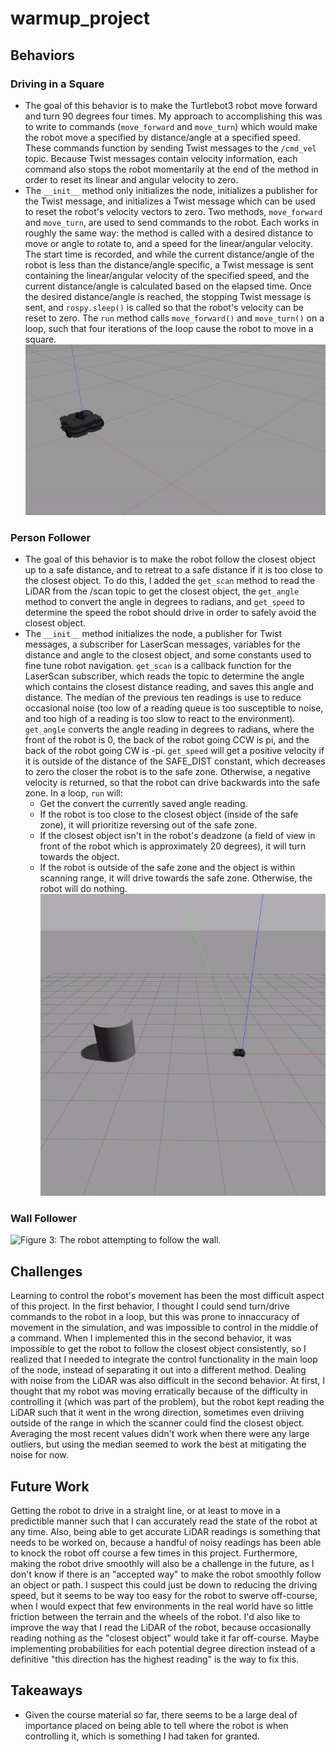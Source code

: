 # warmup_project
## Behaviors
### Driving in a Square
* The goal of this behavior is to make the Turtlebot3 robot move forward and turn 90 degrees four times. My approach to accomplishing this was to write to commands (`move_forward` and `move_turn`) which would make the robot move a specified by distance/angle at a specified speed. These commands function by sending Twist messages to the `/cmd_vel` topic. Because Twist messages contain velocity information, each command also stops the robot momentarily at the end of the method in order to reset its linear and angular velocity to zero.
* The `__init__` method only initializes the node, initializes a publisher for the Twist message, and initializes a Twist message which can be used to reset the robot's velocity vectors to zero. Two methods, `move_forward` and `move_turn`, are used to send commands to the robot. Each works in roughly the same way: the method is called with a desired distance to move or angle to rotate to, and a speed for the linear/angular velocity. The start time is recorded, and while the current distance/angle of the robot is less than the distance/angle specific, a Twist message is sent containing the linear/angular velocity of the specified speed, and the current distance/angle is calculated based on the elapsed time. Once the desired distance/angle is reached, the stopping Twist message is sent, and `rospy.sleep()` is called so that the robot's velocity can be reset to zero. The `run` method calls `move_forward()` and `move_turn()` on a loop, such that four iterations of the loop cause the robot to move in a square.
![Figure 1: Turtlebot3, driving in a "square"](./driving_square.gif)

### Person Follower
* The goal of this behavior is to make the robot follow the closest object up to a safe distance, and to retreat to a safe distance if it is too close to the closest object. To do this, I added the `get_scan` method to read the LiDAR from the /scan topic to get the closest object, the `get_angle` method to convert the angle in degrees to radians, and `get_speed` to determine the speed the robot should drive in order to safely avoid the closest object.
* The `__init__` method initializes the node, a publisher for Twist messages, a subscriber for LaserScan messages, variables for the distance and angle to the closest object, and some constants used to fine tune robot navigation. `get_scan` is a callback function for the LaserScan subscriber, which reads the topic to determine the angle which contains the closest distance reading, and saves this angle and distance. The median of the previous ten readings is use to reduce occasional noise (too low of a reading queue is too susceptible to noise, and too high of a reading is too slow to react to the environment). `get_angle` converts the angle reading in degrees to radians, where the front of the robot is 0, the back of the robot going CCW is pi, and the back of the robot going CW is -pi. `get_speed` will get a positive velocity if it is outside of the distance of the SAFE_DIST constant, which decreases to zero the closer the robot is to the safe zone. Otherwise, a negative velocity is returned, so that the robot can drive backwards into the safe zone. In a loop, `run` will:
  * Get the convert the currently saved angle reading.
  * If the robot is too close to the closest object  (inside of the safe zone), it will prioritize reversing out of the safe zone.
  * If the closest object isn't in the robot's deadzone (a field of view in front of the robot which is approximately 20 degrees), it will turn towards the object.
  * If the robot is outside of the safe zone and the object is within scanning range, it will drive towards the safe zone. Otherwise, the robot will do nothing.
![Figure 2: Turtlebot3, following the closest object outside of a safe distance.](./follow_person.gif)

### Wall Follower
![Figure 3: The robot attempting to follow the wall.](./wall_follower.gif)

## Challenges
Learning to control the robot's movement has been the most difficult aspect of this project. In the first behavior, I thought I could send turn/drive commands to the robot in a loop, but this was prone to innaccuracy of movement in the simulation, and was impossible to control in the middle of a command. When I implemented this in the second behavior, it was impossible to get the robot to follow the closest object consistently, so I realized that I needed to integrate the control functionality in the main loop of the node, instead of separating it out into a different method.
Dealing with noise from the LiDAR was also difficult in the second behavior. At first, I thought that my robot was moving erratically because of the difficulty in controlling it (which was part of the problem), but the robot kept reading the LiDAR such that it went in the wrong direction, sometimes even driiving outside of the range in which the scanner could find the closest object. Averaging the most recent values didn't work when there were any large outliers, but using the median seemed to work the best at mitigating the noise for now.

## Future Work
Getting the robot to drive in a straight line, or at least to move in a predictible manner such that I can accurately read the state of the robot at any time. Also, being able to get accurate LiDAR readings is something that needs to be worked on, because a handful of noisy readings has been able to knock the robot off course a few times in this project. Furthermore, making the robot drive smoothly will also be a challenge in the future, as I don't know if there is an "accepted way" to make the robot smoothly follow an object or path. I suspect this could just be down to reducing the driving speed, but it seems to be way too easy for the robot to swerve off-course, when I would expect that few environments in the real world have so little friction between the terrain and the wheels of the robot. I'd also like to improve the way that I read the LiDAR of the robot, because occasionally reading nothing as the "closest object" would take it far off-course. Maybe implementing probabilities for each potential degree direction instead of a definitive "this direction has the highest reading" is the way to fix this.

## Takeaways
* Given the course material so far, there seems to be a large deal of importance placed on being able to tell where the robot is when controlling it, which is something I had taken for granted.